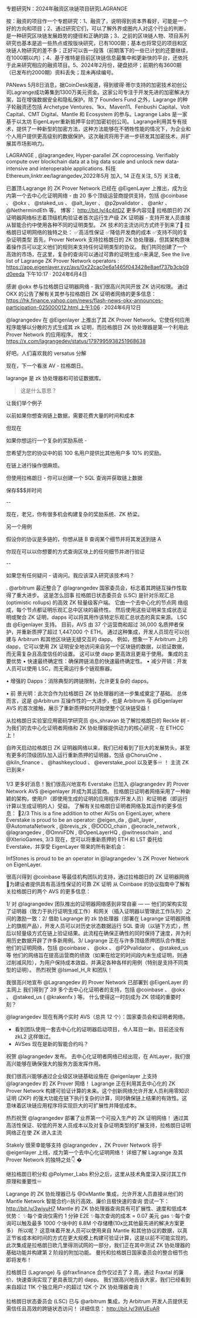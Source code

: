 专题研究N：2024年融资区块链项目研究LAGRANGE


按：融资的项目作一个专题研究：1、融资了，说明得到资本界看好，可能是一个好的方向和项目；2、通过研究它们，可以了解外界或圈内人对这个行业的判断，是一种研究区块链发展趋势的捷径和正确的路；3、之前的区块链人物、项目系列研究也基本是追一些热点或按版块研究，已有1000期；基本也将常见的项目和区块链人物研究的差不多；正好可以告一段落（前期落下的一些已计划的还要继续，在1000期以内）；4、基于推特是目前区块链信息最集中和更新快的平台，还依托于此来研究相应的融资项目。5、2024年2月份，硬盘损坏；前期约有3600期（已发布约2000期）资料丢失；现未再续编号。

PANews 5月8日消息，据CoinDesk报道，得到彼得·蒂尔支持的加密技术初创公司Lagrange成功筹集到1300万美元资金。这家公司专注于开发先进的加密解决方案，旨在增强数据安全和隐私保护。除了 Founders Fund 之外，Lagrange 的种子轮融资还包括 Archetype Ventures、1kx、Maven11、Fenbushi Capital、Volt Capital、CMT Digital、Mantle 和 Ecosystem 的参与。Lagrange Labs 是一家基于以太坊 EigenLayer重新抵押平台的加密初创公司。
Lagrange利用其专有技术，提供了一种新型的加密方法，这种方法能够在不牺牲性能的情况下，为企业和个人用户提供更高级别的数据保护。这次融资将用于进一步研发其加密技术，并扩展其市场影响力。

LAGRANGE
,
@lagrangedev,
Hyper-parallel ZK coprocessing.
Verifiably compute over blockchain data at a big data scale and unlock new data-intensive and interoperable applications.
科技Ethereum,linktr.ee/lagrangedev,2022年5月 加入,
14 正在关注,
5万 关注者,

已置顶:Lagrange 的 ZK Prover Network 已经在
@EigenLayer
上推出，成为业内第一个去中心化证明网络 - 由 20 多个顶级运营商提供支持，包括
@coinbase
 、 
@okx
 、 
@staked_us
 、 
@alt_layer
 、 
@p2pvalidator
 、 
@ankr
 、 
@NethermindEth
等。
博客： http://bit.ly/4c4itDZ
更多内容见🧵
拉格朗日的 ZK 证明器网络标志着顶级机构验证者首次运行生产级 ZK 证明器 - 支持开发人员直接从智能合约中使用各种不同的证明类型。
ZK 技术的主流访问方式终于到来了💪
拉格朗日证明网络的独特之处：
✅高活性保证
✅降低开发商的成本
✅支持不同的复杂证明类型
首先，Prover Network 支持拉格朗日的 ZK 协处理器，但其架构意味着操作员可以定义他们的规则来支持任何证明类型的协议。
我们共同创建了一个高效的市场，在这里，复杂的查询可以通过可靠的证明生成🔥来满足,
See the live list of Lagrange ZK Prover Network operators : https://app.eigenlayer.xyz/avs/0x22cac0e6a1465f043428e8aef737b3cb09d0eeda
下午10:17 · 2024年6月4日

感谢
@okx
参与拉格朗日证明器网络 - 我们很高兴共同开放 ZK 访问权限。
通过 OKX 的公告了解有关其参与拉格朗日 ZK 证明者网络的更多信息：https://hk.finance.yahoo.com/news/flash-news-okx-announces-participation-025000012.html,上午1:06 · 2024年6月12日

@lagrangedev
在
@Eigenlayer
上推出了其 ZK Prover Network。它使任何应用程序能够以分散的方式生成其 zk 证明，而拉格朗日 ZK 协处理器是第一个利用此 Prover Network 的应用程序。
推文： https://x.com/lagrangedev/status/1797995938251968638

好吧。人们喜欢我的 versatus 分解

现在，下一个看涨 AV - 拉格朗日。

lagrange 是 zk 协处理器和可验证数据库。

>这是什么意思？

让我们举个例子

以前如果你想查询链上数据，需要花费大量的时间和成本

但现在

如果你想运行一个复杂的奖励系统 -

您希望为您的协议中的前 100 名用户提供比其他用户多 10% 的奖励。

在链上进行操作很麻烦。

但使用拉格朗日 - 你可以创建一个 SQL 查询并获取链上数据

保存$$$并时间

--

现在，老兄，你有很多机会构建复杂的奖励系统、ZK 桥梁。

另一个用例

假设你的协议是多链的，你想从链 B 查询某个细节并将其发送到链 A

你现在可以以你想要的方式查询区块上的任何细节并进行验证

--

如果您有任何疑问 - 请询问。我应该深入研究该技术吗？

. 
@arbitrum
最近整合了
@lagrangedev
国家委员会，标志着其跨链互操作性取得了重大进步。
这是怎么回事
拉格朗日状态委员会 (LSC) 是针对乐观汇总 (optimistic rollups) 的高效 ZK 轻量级客户端。
它由一个去中心化的节点网
络组成，每个节点都证明乐观汇总中区块的最终性。
然后使用这些证明来生成状态证明或聚合 ZK 证明，dapps 可以将其用作该特定乐观汇总状态的真实来源。
LSC 由
@Eigenlayer
支持。
目前，AVS 由 37 个运营商和超过 36,000 名质押者保护，并重新质押了超过 1,447,000 个 ETH。
通过这种集成，开发人员现在可以创建与 Arbitrum 和其他区块链无缝交互的 dapp。
例如，想象一下 Arbitrum 上的 dapp，它可以使用 ZK 证明安全地访问来自另一个区块链的数据，以验证数据，而无需复杂且高度信任的设置。
这可以使 dapp 更高效且更易于使用。
集成的主要优势
• 快速最终确定性：确保跨链消息的快速最终确定性。
• 减少开销：开发人员可以使用 LSC，而无需运行多个链观察器。

• 增强的 Dapps：消除典型的跨链限制，允许更复杂的 dapps。

• 前
景光明：此次合作为拉格朗日 ZK 协处理器的进一步集成奠定了基础。
总体而言，这是
@Arbitrum
互操作性的一大进步，也是 Arbitrum 与
@Eigenlayer
 AVS 的首次接触，展示了重新质押如何开始使整个区块链受益！

从拉格朗日实验室应用密码学研究员
@s_shravan
处了解拉格朗日的 Reckle 树 - 为我们的去中心化证明者网络和 ZK 协处理器提供动力的核心研究 - 在 ETHCC 上！

自昨天启动拉格朗日 ZK 证明器网络以来，我们已经看到了巨大的发展势头，甚至有更多的顶级团队加入运行重新质押的证明器，包括
@ChorusOne
 、 
@kiln_finance
 、 
@hashkeycloud
 、 
@everstake_pool
以及更多♾ ！
主流 ZK 已到来⚡

1/3 更多好消息！我们很高兴地宣布 Everstake 已加入
@lagrangedev
的 Prover Network AVS 
@eigenlayer
并成为其运营商。
拉格朗日证明者网络采用了一种新颖的架构，使用户（即使用生成的证明的应用程序/开发人员）和证明者（即运行计算以生成证明的人）受益。
了解有关拉格朗日证明者网络及其运作的更多信息：
🔗2/3 This is a fine addition to other AVSs on EigenLayer, where Everstake is proud to be an operator:
@eigen_da
, 
@alt_layer
, 
@AutomataNetwork
, 
@brevis_zk
, 
@DODO_chain
, 
@eoracle_network
, 
@lagrangedev
, 
@OmniFDN
, 
@OpenLayerHQ
, 
@witnesschain
, and 
@XterioGames,
3/3 现在，您可以将重新质押的 ETH 和 LST 委托给 Everstake，并享受 EigenLayer 带来的所有新机会：

InfStones is proud to be an operator in 
@lagrangedev
's ZK Prover Network on EigenLayer.

很高兴得到
@coinbase
等最佳机构团队的支持，通过拉格朗日的 ZK 证明器网络🤝为建设者提供具有高活性保证的可靠 ZK 证明
从 Coinbase 的协议指南中了解有关拉格朗日的两个 AVS 的更多信息：

1/ 对
@lagrangedev
团队推出的证明器网络感到非常自豪 — — 他们的架构实现了证明器（致力于执行证明生成工作）和网关（插入证明器以管理此工作队列）之间的激励一致：2/ 借助 Lagrange 的 zk 协处理器（部署在 Lagrange 证明器网络上的旗舰产品），开发人员可以对历史状态数据运行 SQL 查询（以链下方式），然后以轻量级方式在链上验证结果。此流程在确保正确性的同时保持了速度，并为利用历史数据开辟了许多新用例。3/ Lagrange 正在与许多顶级质押团队合作推出他们的证明网络，包括
@coinbase
 、 
@okx
 、 
@P2Pvalidator
 、 
@staked_us
等
他们的网络旨在提高运营商的绩效（如果在给定的时间段内未生成证明，则通过削减风险），为用户保持成本效益，并满足各种各样的用例（特别是支持不同类型的证明）。
热烈祝贺
@Ismael_H_R
和团队！

我很高兴地宣布
@Lagrangedev
的 Prover Network 已部署到
@EigenLayer
的主网上
我们得到了 39 多个去中心化证明者的支持，包括
@coinbase
 、 
@okx
 、 
@staked_us
 ( 
@krakenfx
 ) 等。
什么使得这一时刻成为 ZK 领域的重要时刻？

@lagrangedev
现在有两个实时 AVS（总共 12 个）：国家委员会和证明者网络。
- 看到团队使用一套去中心化的证明器启动项目，令人耳目一新。目前还没有 zkL2 这样做过。
- AVSes 现在是新的智能合约吗？

祝贺
@lagrangedev
发布。
去中心化证明者网络已经出现，在 AltLayer，我们很高兴能够在确保强大的服务方面发挥作用。

我们很高兴能够通过企业级区块链基础设施在
@eigenlayer
上支持
@lagrangedev
的 ZK Prover 网络！
Lagrange 正在利用其去中心化的 ZK Prover Network 构建可验证计算的未来。这个创新网络允许开发人员利用零知识证明 (ZKP) 的强大功能在链下执行复杂的计算，同时确保链上结果的有效性。这意味着区块链应用程序将实现巨大的可扩展性并降低成本。

热烈祝贺
@lagrangedev
部署了业界第一个可投入生产的 ZK 证明网络！
通过其高活性保证、较低的开发人员成本以及对复杂证明类型的扩展支持，拉格朗日证明网络正在使 ZK 进入主流

Stakely 很荣幸能够支持
@lagrangedev
 ，ZK Prover Network 将于
@eigenlayer
上线，成为第一个去中心化证明网络！
详细了解 Lagrange 及其 Prover Network 的独特之处👇
�

继拉格朗日积分和
@Polymer_Labs
积分之后，这里从技术角度深入探讨其工作原理和重要性♾

Lagrange 的 ZK 协处理器已与
@0xMantle
集成，允许开发人员直接从他们的 Mantle Network 智能合约🔥执行高效、廉价且极快速的查询
尝试一下： http://bit.ly/3wjyuH7
Mantle 的 ZK 协处理器查询具有可扩展性、速度和低成本优势：
✨每个查询仅需约 1 分钟 E2E
✨每次查询的成本 = 0.07 美元 gas
✨每个查询可以触及最多 1000 个块中的 8.8M 个存储槽(10x比其他最先进的解决方案更多）
所以呢？
这意味着开发人员可以使用来自 Mantle 和其他协议的数据，以真正节省成本和时间的方式在更大规模上构建可验证计算，这是以前不可能实现的。
此次集成是拉格朗日欧几里得测试网的一部分，我们正在其中测试 ZK 协处理器的基础功能并构建第 2 阶段的附加功能。
曼托和拉格朗日国家委员会的整合细节也即将发布！

拉格朗日 (Lagrange) 与
@fraxfinance
合作仅过去了 2 周，通过 Fraxtal 的廉价、快速查询实现了更具表现力的 dapp。
我们很高兴地告诉大家，我们已经看到来自超过 11K 个独立用户⚡的超过 12K 个 ZK 协处理器查询！

拉格朗日状态委员会 (LSC) 已与
@arbitrum
集成，为 Arbitrum 开发人员提供无需信任且高效的跨链状态访问！
详细信息： http://bit.ly/3WUEuAR


